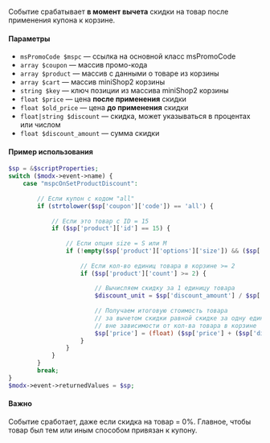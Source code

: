 Событие срабатывает **в момент вычета** скидки на товар после применения купона к корзине.

#### Параметры
* `msPromoCode $mspc` — ссылка на основной класс msPromoCode
* `array $coupon` — массив промо-кода
* `array $product` — массив с данными о товаре из корзины
* `array $cart` — массив miniShop2 корзины
* `string $key` — ключ позиции из массива miniShop2 корзины
* `float $price` — цена **после применения** скидки
* `float $old_price` — цена **до применения** скидки
* `float|string $discount` — скидка, может указываться в процентах или числом
* `float $discount_amount` — сумма скидки

#### Пример использования
```php
$sp = &$scriptProperties;
switch ($modx->event->name) {
    case "mspcOnSetProductDiscount":
        
        // Если купон с кодом "all"
        if (strtolower($sp['coupon']['code']) == 'all') {
            
            // Если это товар с ID = 15
            if ($sp['product']['id'] == 15) {
                
                // Если опция size = S или M
                if (!empty($sp['product']['options']['size']) && ($sp['product']['options']['size'] == 'S' || $sp['product']['options']['size'] == 'M')) {
                    
                    // Если кол-во единиц товара в корзине >= 2
                    if ($sp['product']['count'] >= 2) {
                        
                        // Вычисляем скидку за 1 единицу товара
                        $discount_unit = $sp['discount_amount'] / $sp['product']['count'];
                        
                        // Получаем итоговую стоимость товара
                        // за вычетом скидки равной скидке за одну единицу товара
                        // вне зависимости от кол-ва товара в корзине
                        $sp['price'] = (float) ($sp['price'] + ($sp['discount_amount'] - $discount_unit));
                    }
                }
            }
        }
        break;
}
$modx->event->returnedValues = $sp;
```

#### Важно
Событие сработает, даже если скидка на товар = 0%. Главное, чтобы товар был тем или иным способом привязан к купону.
